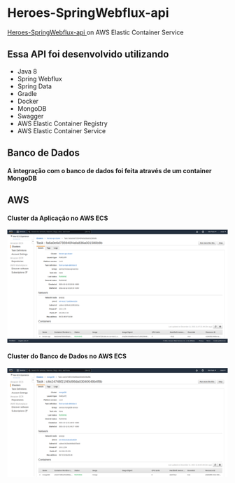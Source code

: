 # Heroes-SpringWebflux-api

[Heroes-SpringWebflux-api ](http://18.228.17.22:8080/webjars/swagger-ui/index.html?configUrl=/v3/api-docs/swagger-config#/personagem-controller/savePersonagem) on AWS Elastic Container Service 

## Essa API foi desenvolvido utilizando

* Java 8
* Spring Webflux
* Spring Data
* Gradle
* Docker
* MongoDB
* Swagger
* AWS Elastic Container Registry
* AWS Elastic Container Service

## Banco de Dados

#### A integração com o banco de dados foi feita através de um container MongoDB

## AWS

#### Cluster da Aplicação no AWS ECS

![.](./heroes-api-aws.png)

#### Cluster do Banco de Dados no AWS ECS

![.](./mongo-aws.png)